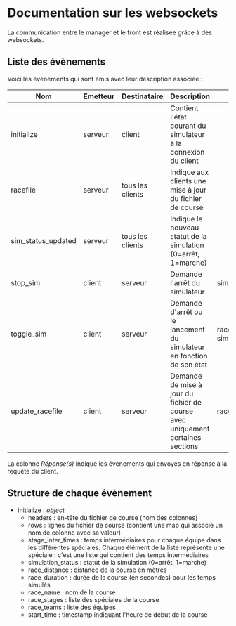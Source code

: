 # Documentation sur les websockets

La communication entre le manager et le front est réalisée grâce à des websockets.

## Liste des évènements

Voici les évènements qui sont émis avec leur description associée :

| Nom | Emetteur | Destinataire | Description | Réponse(s) |
|-----|----------|--------------|-------------|------------|
| initialize | serveur | client | Contient l'état courant du simulateur à la connexion du client | |
| racefile | serveur | tous les clients | Indique aux clients une mise à jour du fichier de course | |
| sim_status_updated | serveur | tous les clients | Indique le nouveau statut de la simulation (0=arrêt, 1=marche) | |
| stop_sim | client | serveur | Demande l'arrêt du simulateur | sim_status_updated |
| toggle_sim | client | serveur | Demande d'arrêt ou le lancement du simulateur en fonction de son état | racefile, sim_status_updated |
| update_racefile | client | serveur | Demande de mise à jour du fichier de course avec uniquement certaines sections | racefile |

La colonne *Réponse(s)* indique les évènements qui envoyés en réponse à la requête du client.

## Structure de chaque évènement

* initialize : *object*
    * headers : en-tête du fichier de course (nom des colonnes)
    * rows : lignes du fichier de course (contient une map qui associe un nom de colonne avec sa valeur)
    * stage_inter_times : temps intermédiaires pour chaque équipe dans les différentes spéciales. Chaque élément de la liste représente une spéciale : c'est une liste qui contient des temps intermédiaires
    * simulation_status : statut de la simulation (0=arrêt, 1=marche)
    * race_distance : distance de la course en mètres
    * race_duration : durée de la course (en secondes) pour les temps simulés
    * race_name : nom de la course
    * race_stages : liste des spéciales de la course
    * race_teams : liste des équipes
    * start_time : timestamp indiquant l'heure de début de la course
